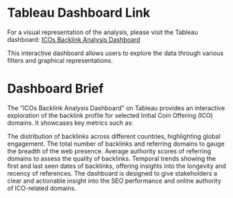# Tableau Dashboard Link
For a visual representation of the analysis, please visit the Tableau dashboard:
[ICOs Backlink Analysis Dashboard](https://public.tableau.com/app/profile/marine.bauerle/viz/ICOsBacklinkAnalysis/ICOsDashboard)

This interactive dashboard allows users to explore the data through various filters and graphical representations.

# Dashboard Brief
The "ICOs Backlink Analysis Dashboard" on Tableau provides an interactive exploration of the backlink profile for selected Initial Coin Offering (ICO) domains. It showcases key metrics such as:

The distribution of backlinks across different countries, highlighting global engagement.
The total number of backlinks and referring domains to gauge the breadth of the web presence.
Average authority scores of referring domains to assess the quality of backlinks.
Temporal trends showing the first and last seen dates of backlinks, offering insights into the longevity and recency of references.
The dashboard is designed to give stakeholders a clear and actionable insight into the SEO performance and online authority of ICO-related domains.


